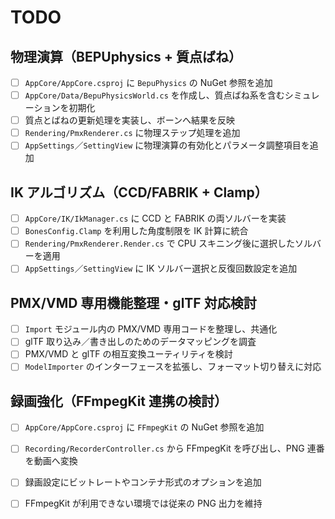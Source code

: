 # TODO

## 物理演算（BEPUphysics + 質点ばね）
- [ ] `AppCore/AppCore.csproj` に `BepuPhysics` の NuGet 参照を追加
- [ ] `AppCore/Data/BepuPhysicsWorld.cs` を作成し、質点ばね系を含むシミュレーションを初期化
- [ ] 質点とばねの更新処理を実装し、ボーンへ結果を反映
- [ ] `Rendering/PmxRenderer.cs` に物理ステップ処理を追加
- [ ] `AppSettings`／`SettingView` に物理演算の有効化とパラメータ調整項目を追加

## IK アルゴリズム（CCD/FABRIK + Clamp）
- [ ] `AppCore/IK/IkManager.cs` に CCD と FABRIK の両ソルバーを実装
- [ ] `BonesConfig.Clamp` を利用した角度制限を IK 計算に統合
- [ ] `Rendering/PmxRenderer.Render.cs` で CPU スキニング後に選択したソルバーを適用
- [ ] `AppSettings`／`SettingView` に IK ソルバー選択と反復回数設定を追加

## PMX/VMD 専用機能整理・glTF 対応検討
- [ ] `Import` モジュール内の PMX/VMD 専用コードを整理し、共通化
- [ ] glTF 取り込み／書き出しのためのデータマッピングを調査
- [ ] PMX/VMD と glTF の相互変換ユーティリティを検討
- [ ] `ModelImporter` のインターフェースを拡張し、フォーマット切り替えに対応

## 録画強化（FFmpegKit 連携の検討）
- [ ] `AppCore/AppCore.csproj` に `FFmpegKit` の NuGet 参照を追加
- [ ] `Recording/RecorderController.cs` から FFmpegKit を呼び出し、PNG 連番を動画へ変換
- [ ] 録画設定にビットレートやコンテナ形式のオプションを追加
- [ ] FFmpegKit が利用できない環境では従来の PNG 出力を維持

